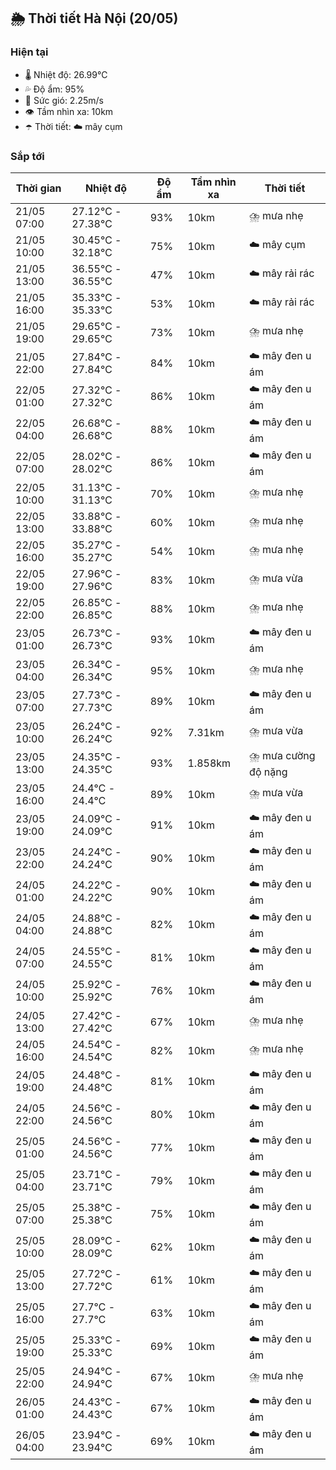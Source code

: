 ## 🌦️ Thời tiết Hà Nội (20/05)

### Hiện tại

- 🌡️ Nhiệt độ: 26.99℃
- 💦 Độ ẩm: 95%
- 💨 Sức gió: 2.25m/s
- 👁️ Tầm nhìn xa: 10km
- ☂️ Thời tiết: ☁️ mây cụm

### Sắp tới

| Thời gian | Nhiệt độ | Độ ẩm | Tầm nhìn xa | Thời tiết |
| --- | --- | --- | --- | --- |
| 21/05 07:00 | 27.12℃ - 27.38℃ | 93% | 10km | ⛈️ mưa nhẹ |
| 21/05 10:00 | 30.45℃ - 32.18℃ | 75% | 10km | ☁️ mây cụm |
| 21/05 13:00 | 36.55℃ - 36.55℃ | 47% | 10km | ☁️ mây rải rác |
| 21/05 16:00 | 35.33℃ - 35.33℃ | 53% | 10km | ☁️ mây rải rác |
| 21/05 19:00 | 29.65℃ - 29.65℃ | 73% | 10km | ⛈️ mưa nhẹ |
| 21/05 22:00 | 27.84℃ - 27.84℃ | 84% | 10km | ☁️ mây đen u ám |
| 22/05 01:00 | 27.32℃ - 27.32℃ | 86% | 10km | ☁️ mây đen u ám |
| 22/05 04:00 | 26.68℃ - 26.68℃ | 88% | 10km | ☁️ mây đen u ám |
| 22/05 07:00 | 28.02℃ - 28.02℃ | 86% | 10km | ☁️ mây đen u ám |
| 22/05 10:00 | 31.13℃ - 31.13℃ | 70% | 10km | ⛈️ mưa nhẹ |
| 22/05 13:00 | 33.88℃ - 33.88℃ | 60% | 10km | ⛈️ mưa nhẹ |
| 22/05 16:00 | 35.27℃ - 35.27℃ | 54% | 10km | ⛈️ mưa nhẹ |
| 22/05 19:00 | 27.96℃ - 27.96℃ | 83% | 10km | ⛈️ mưa vừa |
| 22/05 22:00 | 26.85℃ - 26.85℃ | 88% | 10km | ⛈️ mưa nhẹ |
| 23/05 01:00 | 26.73℃ - 26.73℃ | 93% | 10km | ☁️ mây đen u ám |
| 23/05 04:00 | 26.34℃ - 26.34℃ | 95% | 10km | ⛈️ mưa nhẹ |
| 23/05 07:00 | 27.73℃ - 27.73℃ | 89% | 10km | ☁️ mây đen u ám |
| 23/05 10:00 | 26.24℃ - 26.24℃ | 92% | 7.31km | ⛈️ mưa vừa |
| 23/05 13:00 | 24.35℃ - 24.35℃ | 93% | 1.858km | ⛈️ mưa cường độ nặng |
| 23/05 16:00 | 24.4℃ - 24.4℃ | 89% | 10km | ⛈️ mưa vừa |
| 23/05 19:00 | 24.09℃ - 24.09℃ | 91% | 10km | ☁️ mây đen u ám |
| 23/05 22:00 | 24.24℃ - 24.24℃ | 90% | 10km | ☁️ mây đen u ám |
| 24/05 01:00 | 24.22℃ - 24.22℃ | 90% | 10km | ☁️ mây đen u ám |
| 24/05 04:00 | 24.88℃ - 24.88℃ | 82% | 10km | ☁️ mây đen u ám |
| 24/05 07:00 | 24.55℃ - 24.55℃ | 81% | 10km | ☁️ mây đen u ám |
| 24/05 10:00 | 25.92℃ - 25.92℃ | 76% | 10km | ☁️ mây đen u ám |
| 24/05 13:00 | 27.42℃ - 27.42℃ | 67% | 10km | ⛈️ mưa nhẹ |
| 24/05 16:00 | 24.54℃ - 24.54℃ | 82% | 10km | ⛈️ mưa nhẹ |
| 24/05 19:00 | 24.48℃ - 24.48℃ | 81% | 10km | ☁️ mây đen u ám |
| 24/05 22:00 | 24.56℃ - 24.56℃ | 80% | 10km | ☁️ mây đen u ám |
| 25/05 01:00 | 24.56℃ - 24.56℃ | 77% | 10km | ☁️ mây đen u ám |
| 25/05 04:00 | 23.71℃ - 23.71℃ | 79% | 10km | ☁️ mây đen u ám |
| 25/05 07:00 | 25.38℃ - 25.38℃ | 75% | 10km | ☁️ mây đen u ám |
| 25/05 10:00 | 28.09℃ - 28.09℃ | 62% | 10km | ☁️ mây đen u ám |
| 25/05 13:00 | 27.72℃ - 27.72℃ | 61% | 10km | ☁️ mây đen u ám |
| 25/05 16:00 | 27.7℃ - 27.7℃ | 63% | 10km | ☁️ mây đen u ám |
| 25/05 19:00 | 25.33℃ - 25.33℃ | 69% | 10km | ☁️ mây đen u ám |
| 25/05 22:00 | 24.94℃ - 24.94℃ | 67% | 10km | ⛈️ mưa nhẹ |
| 26/05 01:00 | 24.43℃ - 24.43℃ | 67% | 10km | ☁️ mây đen u ám |
| 26/05 04:00 | 23.94℃ - 23.94℃ | 69% | 10km | ☁️ mây đen u ám |
